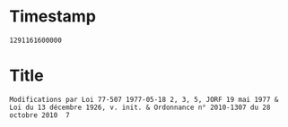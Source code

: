 # Timestamp
```
1291161600000
```

# Title
```
Modifications par Loi 77-507 1977-05-18 2, 3, 5, JORF 19 mai 1977 & Loi du 13 décembre 1926, v. init. & Ordonnance n° 2010-1307 du 28 octobre 2010  7
```